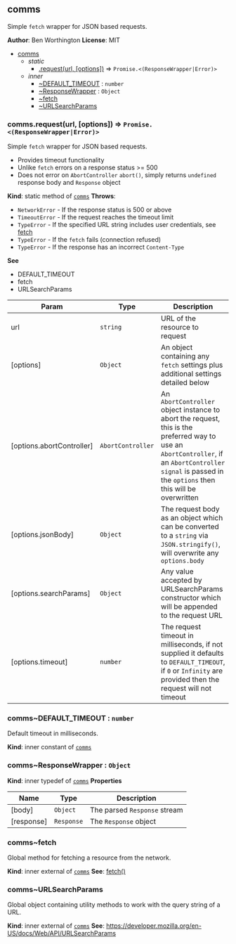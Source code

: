 <a name="module_comms"></a>

## comms
Simple `fetch` wrapper for JSON based requests.

**Author**: Ben Worthington
**License**: MIT

* [comms](#module_comms)
    * _static_
        * [.request(url, [options])](#module_comms.request) ⇒ <code>Promise.&lt;(ResponseWrapper\|Error)&gt;</code>
    * _inner_
        * [~DEFAULT_TIMEOUT](#module_comms..DEFAULT_TIMEOUT) : <code>number</code>
        * [~ResponseWrapper](#module_comms..ResponseWrapper) : <code>Object</code>
        * [~fetch](#external_fetch)
        * [~URLSearchParams](#external_URLSearchParams)

<a name="module_comms.request"></a>

### comms.request(url, [options]) ⇒ <code>Promise.&lt;(ResponseWrapper\|Error)&gt;</code>
Simple `fetch` wrapper for JSON based requests.
- Provides timeout functionality
- Unlike `fetch` errors on a response status >= 500
- Does not error on `AbortController` `abort()`, simply returns `undefined` response body and `Response` object

**Kind**: static method of [<code>comms</code>](#module_comms)
**Throws**:

- <code>NetworkError</code> - If the response status is 500 or above
- <code>TimeoutError</code> - If the request reaches the timeout limit
- <code>TypeError</code> - If the specified URL string includes user credentials, see [fetch](fetch)
- <code>TypeError</code> - If the `fetch` fails (connection refused)
- <code>TypeError</code> - If the response has an incorrect `Content-Type`

**See**

- DEFAULT_TIMEOUT
- fetch
- URLSearchParams


| Param | Type | Description |
| --- | --- | --- |
| url | <code>string</code> | URL of the resource to request |
| [options] | <code>Object</code> | An object containing any `fetch` settings plus additional settings detailed below |
| [options.abortController] | <code>AbortController</code> | An `AbortController` object instance to abort the request,     this is the preferred way to use an `AbortController`, if an `AbortController` `signal` is passed in the     `options` then this will be overwritten |
| [options.jsonBody] | <code>Object</code> | The request body as an object which can be converted to a `string` via     `JSON.stringify()`, will overwrite any `options.body` |
| [options.searchParams] | <code>Object</code> | Any value accepted by URLSearchParams constructor which will be appended to     the request URL |
| [options.timeout] | <code>number</code> | The request timeout in milliseconds, if not supplied it defaults to     `DEFAULT_TIMEOUT`, if `0` or `Infinity` are provided then the request will not timeout |

<a name="module_comms..DEFAULT_TIMEOUT"></a>

### comms~DEFAULT\_TIMEOUT : <code>number</code>
Default timeout in milliseconds.

**Kind**: inner constant of [<code>comms</code>](#module_comms)
<a name="module_comms..ResponseWrapper"></a>

### comms~ResponseWrapper : <code>Object</code>
**Kind**: inner typedef of [<code>comms</code>](#module_comms)
**Properties**

| Name | Type | Description |
| --- | --- | --- |
| [body] | <code>Object</code> | The parsed `Response` stream |
| [response] | <code>Response</code> | The `Response` object |

<a name="external_fetch"></a>

### comms~fetch
Global method for fetching a resource from the network.

**Kind**: inner external of [<code>comms</code>](#module_comms)
**See**: [fetch()](https://developer.mozilla.org/en-US/docs/Web/API/WindowOrWorkerGlobalScope/fetch)
<a name="external_URLSearchParams"></a>

### comms~URLSearchParams
Global object containing utility methods to work with the query string of a URL.

**Kind**: inner external of [<code>comms</code>](#module_comms)
**See**: https://developer.mozilla.org/en-US/docs/Web/API/URLSearchParams
